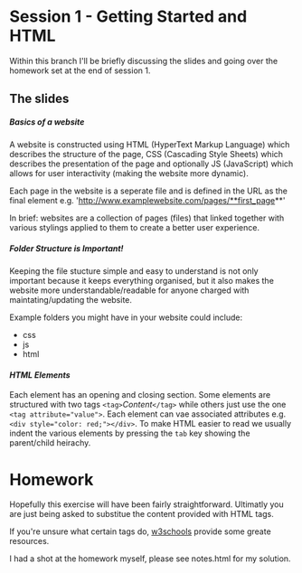 # Session 1 - Getting Started and HTML
Within this branch I'll be briefly discussing the slides and going over the homework set at the end of session 1.

## The slides
##### _Basics of a website_
A website is constructed using HTML (HyperText Markup Language) which describes the structure of the page, CSS (Cascading Style Sheets) which describes the presentation of the page and optionally JS (JavaScript) which allows for user interactivity (making the website more dynamic).

Each page in the website is a seperate file and is defined in the URL as the final element e.g. 'http://www.examplewebsite.com/pages/**first_page**'

In brief: websites are a collection of pages (files) that linked together with various stylings applied to them to create a better user experience.

##### _Folder Structure is Important!_
Keeping the file stucture simple and easy to understand is not only important because it keeps everything organised, but it also makes the website more understandable/readable for anyone charged with maintating/updating the website.

Example folders you might have in your website could include:
* css
* js
* html

#### _HTML Elements_
Each element has an opening and closing section. Some elements are structured with two tags `<tag>`_Content_`</tag>` while others just use the one `<tag attribute="value">`.
Each element can vae associated attributes e.g. `<div style="color: red;"></div>`.
To make HTML easier to read we usually indent the various elements by pressing the `tab` key showing the parent/child heirachy.

# Homework
Hopefully this exercise will have been fairly straightforward. Ultimatly you are just being asked to substitue the content provided with HTML tags.

If you're unsure what certain tags do, [w3schools](https://www.w3schools.com/tags/default.asp "HTML Tags") provide some greate resources.

I had a shot at the homework myself, please see notes.html for my solution.
